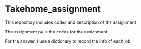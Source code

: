 # Takehome_assignment
This repository includes codes and description of the assignment

The assignment.py is the codes for the assignment.

For the answer, I use a dictionary to record the info of each job
